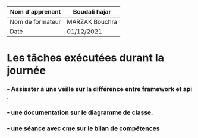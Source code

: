  	
     
     
| Nom d'apprenant  |Boudali hajar|
| ------------- | ------------- |
| Nom de formateur  | MARZAK Bouchra |
| Date  |  01/12/2021|
     
   # Les tâches exécutées durant la journée 
   ### - Assisster à une veille sur la différence entre framework et api . 
   ###  - une documentation sur le diagramme de classe. 
   ###  - une séance avec cme sur le bilan de compétences
  
